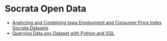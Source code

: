# Socrata Open Data

* [Analyzing and Combining Iowa Employment and Consumer Price Index Socrata Datasets](iowa-compensation/README.md)
* [Querying Data.gov Dataset with Python and SQL](python/README.md)